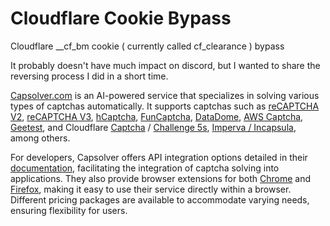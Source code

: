 # Cloudflare Cookie Bypass
Cloudflare __cf_bm cookie ( currently called cf_clearance ) bypass

It probably doesn't have much impact on discord, but I wanted to share the reversing process I did in a short time.

[Capsolver.com](https://www.capsolver.com/?utm_source=github&utm_medium=banner_github&utm_campaign=Cloudflare-Cookie-Bypass) is an AI-powered service that specializes in solving various types of captchas automatically. It supports captchas such as [reCAPTCHA V2](https://docs.capsolver.com/guide/captcha/ReCaptchaV2.html), [reCAPTCHA V3](https://docs.capsolver.com/guide/captcha/ReCaptchaV3.html), [hCaptcha](https://docs.capsolver.com/guide/captcha/HCaptcha.html), [FunCaptcha](https://docs.capsolver.com/guide/captcha/FunCaptcha.html), [DataDome](https://docs.capsolver.com/guide/captcha/DataDome.html), [AWS Captcha](https://docs.capsolver.com/guide/captcha/awsWaf.html), [Geetest](https://docs.capsolver.com/guide/captcha/Geetest.html), and Cloudflare [Captcha](https://docs.capsolver.com/guide/antibots/cloudflare_turnstile.html) / [Challenge 5s](https://docs.capsolver.com/guide/antibots/cloudflare_challenge.html), [Imperva / Incapsula](https://docs.capsolver.com/guide/antibots/imperva.html), among others.

For developers, Capsolver offers API integration options detailed in their [documentation](https://docs.capsolver.com/), facilitating the integration of captcha solving into applications. They also provide browser extensions for both [Chrome](https://chromewebstore.google.com/detail/captcha-solver-auto-captc/pgojnojmmhpofjgdmaebadhbocahppod) and [Firefox](https://addons.mozilla.org/es/firefox/addon/capsolver-captcha-solver/), making it easy to use their service directly within a browser. Different pricing packages are available to accommodate varying needs, ensuring flexibility for users.
